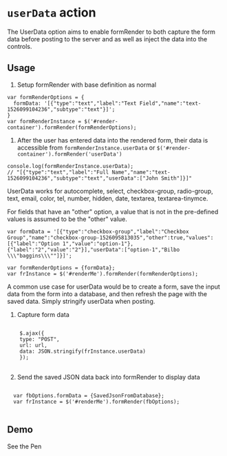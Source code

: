 # `userData` action

The UserData option aims to enable formRender to both capture the form data before posting to the server and as well as inject the data into the controls.

## Usage
1. Setup formRender with base definition as normal
<pre><code class="js">var formRenderOptions = {
  formData: '[{"type":"text","label":"Text Field","name":"text-1526099104236","subtype":"text"}]';
}
var formRenderInstance = $('#render-container').formRender(formRenderOptions);
</code></pre>

1. After the user has entered data into the rendered form, their data is accessible from `formRenderInstance.userData` or `$('#render-container').formRender('userData')`
<pre><code class="js">console.log(formRenderInstance.userData);
// "[{"type":"text","label":"Full Name","name":"text-1526099104236","subtype":"text","userData":["John Smith"]}]"
</code></pre>

UserData works for autocomplete, select, checkbox-group, radio-group, text, email, color, tel, number, hidden, date, textarea, textarea-tinymce.

For fields that have an "other" option, a value that is not in the pre-defined values is assumed to be the "other" value.

<pre><code class="js">var formData = '[{"type":"checkbox-group","label":"Checkbox Group","name":"checkbox-group-1526095813035","other":true,"values":[{"label":"Option 1","value":"option-1"},{"label":"2","value":"2"}],"userData":["option-1","Bilbo \\\"baggins\\\""]}]';

var formRenderOptions = {formData};
var frInstance = $('#renderMe').formRender(formRenderOptions);</code></pre>

A common use case for userData would be to create a form, save the input data from the form into a database, and then refresh the page with the saved data. Simply stringify userData when posting.

1. Capture form data
<pre>
<code>
    $.ajax({
    type: "POST",
    url: url,
    data: JSON.stringify(frInstance.userData)
    });
</code>
</pre>

2. Send the saved JSON data back into formRender to display data
<pre>
<code>
  var fbOptions.formData = {SavedJsonFromDatabase};
  var frInstance = $('#renderMe').formRender(fbOptions);
</code>
</pre>

## Demo
<p data-height="300" data-theme-id="22927" data-slug-hash="QGjqbV" data-default-tab="js,result" data-user="kevinchappell" data-pen-title="formRender: userData" class="codepen">See the Pen</p>




